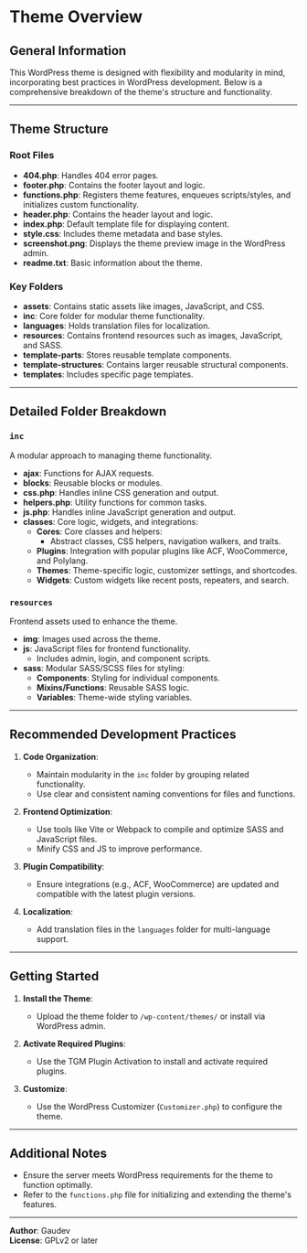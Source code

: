 
# Theme Overview

## General Information
This WordPress theme is designed with flexibility and modularity in mind, incorporating best practices in WordPress development. Below is a comprehensive breakdown of the theme's structure and functionality.

---

## Theme Structure

### Root Files
- **404.php**: Handles 404 error pages.
- **footer.php**: Contains the footer layout and logic.
- **functions.php**: Registers theme features, enqueues scripts/styles, and initializes custom functionality.
- **header.php**: Contains the header layout and logic.
- **index.php**: Default template file for displaying content.
- **style.css**: Includes theme metadata and base styles.
- **screenshot.png**: Displays the theme preview image in the WordPress admin.
- **readme.txt**: Basic information about the theme.

### Key Folders
- **assets**: Contains static assets like images, JavaScript, and CSS.
- **inc**: Core folder for modular theme functionality.
- **languages**: Holds translation files for localization.
- **resources**: Contains frontend resources such as images, JavaScript, and SASS.
- **template-parts**: Stores reusable template components.
- **template-structures**: Contains larger reusable structural components.
- **templates**: Includes specific page templates.

---

## Detailed Folder Breakdown

### `inc`
A modular approach to managing theme functionality.
- **ajax**: Functions for AJAX requests.
- **blocks**: Reusable blocks or modules.
- **css.php**: Handles inline CSS generation and output.
- **helpers.php**: Utility functions for common tasks.
- **js.php**: Handles inline JavaScript generation and output.
- **classes**: Core logic, widgets, and integrations:
  - **Cores**: Core classes and helpers:
    - Abstract classes, CSS helpers, navigation walkers, and traits.
  - **Plugins**: Integration with popular plugins like ACF, WooCommerce, and Polylang.
  - **Themes**: Theme-specific logic, customizer settings, and shortcodes.
  - **Widgets**: Custom widgets like recent posts, repeaters, and search.

### `resources`
Frontend assets used to enhance the theme.
- **img**: Images used across the theme.
- **js**: JavaScript files for frontend functionality.
  - Includes admin, login, and component scripts.
- **sass**: Modular SASS/SCSS files for styling:
  - **Components**: Styling for individual components.
  - **Mixins/Functions**: Reusable SASS logic.
  - **Variables**: Theme-wide styling variables.

---

## Recommended Development Practices

1. **Code Organization**: 
   - Maintain modularity in the `inc` folder by grouping related functionality.
   - Use clear and consistent naming conventions for files and functions.

2. **Frontend Optimization**:
   - Use tools like Vite or Webpack to compile and optimize SASS and JavaScript files.
   - Minify CSS and JS to improve performance.

3. **Plugin Compatibility**:
   - Ensure integrations (e.g., ACF, WooCommerce) are updated and compatible with the latest plugin versions.

4. **Localization**:
   - Add translation files in the `languages` folder for multi-language support.

---

## Getting Started

1. **Install the Theme**:
   - Upload the theme folder to `/wp-content/themes/` or install via WordPress admin.

2. **Activate Required Plugins**:
   - Use the TGM Plugin Activation to install and activate required plugins.

3. **Customize**:
   - Use the WordPress Customizer (`Customizer.php`) to configure the theme.

---

## Additional Notes
- Ensure the server meets WordPress requirements for the theme to function optimally.
- Refer to the `functions.php` file for initializing and extending the theme's features.

---

**Author**: Gaudev  
**License**: GPLv2 or later  
